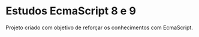 # Estudos EcmaScript 8 e 9
Projeto criado com objetivo de reforçar os conhecimentos com EcmaScript.
